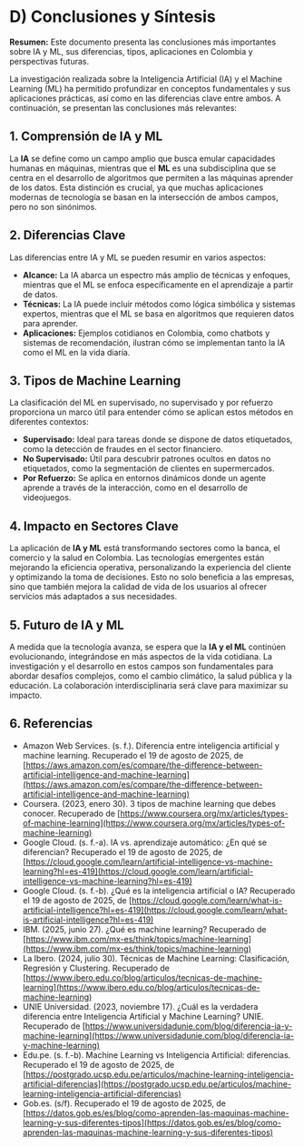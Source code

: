 # D) Conclusiones y Síntesis

**Resumen:** Este documento presenta las conclusiones más importantes sobre IA y ML, sus diferencias, tipos, aplicaciones en Colombia y perspectivas futuras.

La investigación realizada sobre la Inteligencia Artificial (IA) y el Machine Learning (ML) ha permitido profundizar en conceptos fundamentales y sus aplicaciones prácticas, así como en las diferencias clave entre ambos. A continuación, se presentan las conclusiones más relevantes:

## 1. Comprensión de IA y ML

La **IA** se define como un campo amplio que busca emular capacidades humanas en máquinas, mientras que el **ML** es una subdisciplina que se centra en el desarrollo de algoritmos que permiten a las máquinas aprender de los datos. Esta distinción es crucial, ya que muchas aplicaciones modernas de tecnología se basan en la intersección de ambos campos, pero no son sinónimos.

## 2. Diferencias Clave

Las diferencias entre IA y ML se pueden resumir en varios aspectos:

- **Alcance:** La IA abarca un espectro más amplio de técnicas y enfoques, mientras que el ML se enfoca específicamente en el aprendizaje a partir de datos.  
- **Técnicas:** La IA puede incluir métodos como lógica simbólica y sistemas expertos, mientras que el ML se basa en algoritmos que requieren datos para aprender.  
- **Aplicaciones:** Ejemplos cotidianos en Colombia, como chatbots y sistemas de recomendación, ilustran cómo se implementan tanto la IA como el ML en la vida diaria.

## 3. Tipos de Machine Learning

La clasificación del ML en supervisado, no supervisado y por refuerzo proporciona un marco útil para entender cómo se aplican estos métodos en diferentes contextos:

- **Supervisado:** Ideal para tareas donde se dispone de datos etiquetados, como la detección de fraudes en el sector financiero.  
- **No Supervisado:** Útil para descubrir patrones ocultos en datos no etiquetados, como la segmentación de clientes en supermercados.  
- **Por Refuerzo:** Se aplica en entornos dinámicos donde un agente aprende a través de la interacción, como en el desarrollo de videojuegos.

## 4. Impacto en Sectores Clave

La aplicación de **IA y ML** está transformando sectores como la banca, el comercio y la salud en Colombia. Las tecnologías emergentes están mejorando la eficiencia operativa, personalizando la experiencia del cliente y optimizando la toma de decisiones. Esto no solo beneficia a las empresas, sino que también mejora la calidad de vida de los usuarios al ofrecer servicios más adaptados a sus necesidades.

## 5. Futuro de IA y ML

A medida que la tecnología avanza, se espera que la **IA y el ML** continúen evolucionando, integrándose en más aspectos de la vida cotidiana. La investigación y el desarrollo en estos campos son fundamentales para abordar desafíos complejos, como el cambio climático, la salud pública y la educación. La colaboración interdisciplinaria será clave para maximizar su impacto.

## 6. Referencias

- Amazon Web Services. (s. f.). Diferencia entre inteligencia artificial y machine learning. Recuperado el 19 de agosto de 2025, de [https://aws.amazon.com/es/compare/the-difference-between-artificial-intelligence-and-machine-learning](https://aws.amazon.com/es/compare/the-difference-between-artificial-intelligence-and-machine-learning)  
- Coursera. (2023, enero 30). 3 tipos de machine learning que debes conocer. Recuperado de [https://www.coursera.org/mx/articles/types-of-machine-learning](https://www.coursera.org/mx/articles/types-of-machine-learning)  
- Google Cloud. (s. f.-a). IA vs. aprendizaje automático: ¿En qué se diferencian? Recuperado el 19 de agosto de 2025, de [https://cloud.google.com/learn/artificial-intelligence-vs-machine-learning?hl=es-419](https://cloud.google.com/learn/artificial-intelligence-vs-machine-learning?hl=es-419)  
- Google Cloud. (s. f.-b). ¿Qué es la inteligencia artificial o IA? Recuperado el 19 de agosto de 2025, de [https://cloud.google.com/learn/what-is-artificial-intelligence?hl=es-419](https://cloud.google.com/learn/what-is-artificial-intelligence?hl=es-419)  
- IBM. (2025, junio 27). ¿Qué es machine learning? Recuperado de [https://www.ibm.com/mx-es/think/topics/machine-learning](https://www.ibm.com/mx-es/think/topics/machine-learning)  
- La Ibero. (2024, julio 30). Técnicas de Machine Learning: Clasificación, Regresión y Clustering. Recuperado de [https://www.ibero.edu.co/blog/articulos/tecnicas-de-machine-learning](https://www.ibero.edu.co/blog/articulos/tecnicas-de-machine-learning)  
- UNIE Universidad. (2023, noviembre 17). ¿Cuál es la verdadera diferencia entre Inteligencia Artificial y Machine Learning? UNIE. Recuperado de [https://www.universidadunie.com/blog/diferencia-ia-y-machine-learning](https://www.universidadunie.com/blog/diferencia-ia-y-machine-learning)  
- Edu.pe. (s. f.-b). Machine Learning vs Inteligencia Artificial: diferencias. Recuperado el 19 de agosto de 2025, de [https://postgrado.ucsp.edu.pe/articulos/machine-learning-inteligencia-artificial-diferencias](https://postgrado.ucsp.edu.pe/articulos/machine-learning-inteligencia-artificial-diferencias)  
- Gob.es. (s/f). Recuperado el 19 de agosto de 2025, de [https://datos.gob.es/es/blog/como-aprenden-las-maquinas-machine-learning-y-sus-diferentes-tipos](https://datos.gob.es/es/blog/como-aprenden-las-maquinas-machine-learning-y-sus-diferentes-tipos)
